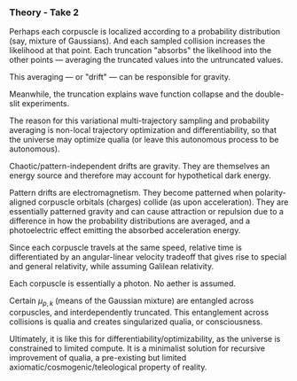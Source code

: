 ### Theory - Take 2

Perhaps each corpuscle is localized according to a probability distribution (say, mixture of Gaussians). And each sampled collision increases the likelihood at that point. Each truncation "absorbs" the likelihood into the other points — averaging the truncated values into the untruncated values.

This averaging — or "drift" — can be responsible for gravity.

Meanwhile, the truncation explains wave function collapse and the double-slit experiments.

The reason for this variational multi-trajectory sampling and probability averaging is non-local trajectory optimization and differentiability, so that the universe may optimize qualia (or leave this autonomous process to be autonomous).

Chaotic/pattern-independent drifts are gravity. They are themselves an energy source and therefore may account for hypothetical dark energy.

Pattern drifts are electromagnetism. They become patterned when polarity-aligned corpuscle orbitals (charges) collide (as upon acceleration). They are essentially patterned gravity and can cause attraction or repulsion due to a difference in how the probability distributions are averaged, and a photoelectric effect emitting the absorbed acceleration energy.

Since each corpuscle travels at the same speed, relative time is differentiated by an angular-linear velocity tradeoff that gives rise to special and general relativity, while assuming Galilean relativity.

Each corpuscle is essentially a photon. No aether is assumed.

Certain $\mu_{p,k}$ (means of the Gaussian mixture) are entangled across corpuscles, and interdependently truncated. This entanglement across collisions is qualia and creates singularized qualia, or consciousness.

Ultimately, it is like this for differentiability/optimizability, as the universe is constrained to limited compute. It is a minimalist solution for recursive improvement of qualia, a pre-existing but limited axiomatic/cosmogenic/teleological property of reality.
